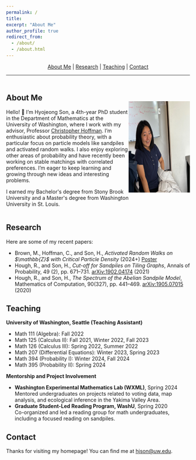 ```yaml
---
permalink: /
title: 
excerpt: "About Me"
author_profile: true
redirect_from: 
  - /about/
  - /about.html
---
```


<!-- Centered Navigation Links -->
<div style="text-align: center;">
    <a href="#about-me">About Me</a> | 
    <a href="#research">Research</a> | 
    <a href="#teaching">Teaching</a> | 
    <a href="#contact">Contact</a>
</div>

---

<!-- Profile Section with Image and Text Side by Side -->
<div style="display: flex; align-items: center; margin-top: 20px;">
    <div style="flex: 1;">
        <h2 id="about-me">About Me</h2>
        <p>Hello! 👋 I’m Hyojeong Son, a 4th-year PhD student in the Department of Mathematics at the University of Washington, where I work with my advisor, Professor <a href="http://sites.math.washington.edu/~hoffman/">Christopher Hoffman</a>. I’m enthusiastic about probability theory, with a particular focus on particle models like sandpiles and activated random walks. I also enjoy exploring other areas of probability and have recently been working on stable matchings with correlated preferences. I’m eager to keep learning and growing through new ideas and interesting problems.</p>
        <p>I earned my Bachelor's degree from Stony Brook University and a Master's degree from Washington University in St. Louis.</p>
    </div>
    <div style="flex: 0.5; text-align: center;">
        <img src="https://github.com/hyojeong-son/hyojeongson.github.io/blob/master/images/hprofile.png?raw=true" alt="Hyojeong Profile" style="width: 250px; height: 250px;">
    </div>
</div>

<!-- Research Section -->
<h2 id="research">Research</h2>
<p>Here are some of my recent papers:</p>
<ul>
    <li>Brown, M., Hoffman, C., and Son, H., <i>Activated Random Walks on $\mathbb{Z}$ with Critical Particle Density</i> (2024+) 
        <a href="https://github.com/hyojeong-son/hyojeongson.github.io/blob/master/files/arw2024poster.pdf?raw=true" target="_blank" type="application/pdf">Poster</a>
    </li>
    <li>Hough, R., and Son, H., <i>Cut-off for Sandpiles on Tiling Graphs</i>, Annals of Probability, 49 (2), pp. 671–731. <a href="https://arxiv.org/abs/1902.04174">arXiv:1902.04174</a> (2021)</li>
    <li>Hough, R., and Son, H., <i>The Spectrum of the Abelian Sandpile Model</i>, Mathematics of Computation, 90(327), pp. 441–469. <a href="https://arxiv.org/abs/1905.07015">arXiv:1905.07015</a> (2020)</li>
</ul>






<!-- Teaching Section -->
<h2 id="teaching">Teaching</h2>
<p><strong>University of Washington, Seattle (Teaching Assistant)</strong></p>
<ul>
    <li>Math 111 (Algebra): Fall 2022</li>
    <li>Math 125 (Calculus II): Fall 2021, Winter 2022, Fall 2023</li>
    <li>Math 126 (Calculus III): Spring 2022, Summer 2022</li>
    <li>Math 207 (Differential Equations): Winter 2023, Spring 2023</li>
    <li>Math 394 (Probability I): Winter 2024, Fall 2024</li>
    <li>Math 395 (Probability II): Spring 2024</li>
</ul>

<p><strong>Mentorship and Project Involvement</strong></p>
<ul>
    <li><strong>Washington Experimental Mathematics Lab (WXML)</strong>, Spring 2024<br>
        Mentored undergraduates on projects related to voting data, map analysis, and ecological inference in the Yakima Valley Area.</li>
    <li><strong>Graduate Student-Led Reading Program, WashU</strong>, Spring 2020<br>
        Co-organized and led a reading group for math undergraduates, including a focused reading on sandpiles.</li>
</ul>

<!-- Contact Section -->
<h2 id="contact">Contact</h2>
<p>Thanks for visiting my homepage! You can find me at <a href="mailto:hjson@uw.edu">hjson@uw.edu</a>.</p>
